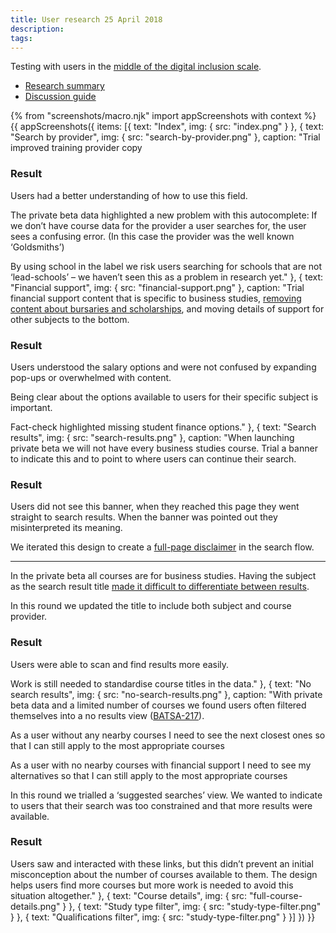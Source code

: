 ```yaml
---
title: User research 25 April 2018
description:
tags:
---
```


Testing with users in the [middle of the digital inclusion scale](https://www.gov.uk/government/publications/government-digital-inclusion-strategy/government-digital-inclusion-strategy#annex-2-digital-inclusion-scale-for-individuals).

* [Research summary](https://dfedigital.atlassian.net/wiki/spaces/BaT/pages/301596673/15th+Round+-+26th+April)
* [Discussion guide](https://docs.google.com/document/d/12-FAWM0O5FxnodMo2B_1t4y88iOWSPqTZALVfhNC1Tc/edit)

{% from "screenshots/macro.njk" import appScreenshots with context %}
{{ appScreenshots({
  items: [{
    text: "Index",
    img: { src: "index.png" }
  }, {
    text: "Search by provider",
    img: { src: "search-by-provider.png" },
    caption: "Trial improved training provider copy

### Result

Users had a better understanding of how to use this field.

The private beta data highlighted a new problem with this autocomplete: If we don’t have course data for the provider a user searches for, the user sees a confusing error. (In this case the provider was the well known ‘Goldsmiths’)

By using school in the label we risk users searching for schools that are not ‘lead-schools’ – we haven’t seen this as a problem in research yet."
  }, {
    text: "Financial support",
    img: { src: "financial-support.png" },
    caption: "Trial financial support content that is specific to business studies, [removing content about bursaries and scholarships](/find-teacher-training/private-beta/user-research-apr-12#financial-support), and moving details of support for other subjects to the bottom.

### Result

Users understood the salary options and were not confused by expanding pop-ups or overwhelmed with content.

Being clear about the options available to users for their specific subject is important.

Fact-check highlighted missing student finance options."
  }, {
    text: "Search results",
    img: { src: "search-results.png" },
    caption: "When launching private beta we will not have every business studies course. Trial a banner to indicate this and to point to where users can continue their search.

### Result

Users did not see this banner, when they reached this page they went straight to search results. When the banner was pointed out they misinterpreted its meaning.

We iterated this design to create a [full-page disclaimer](/find-teacher-training/private-beta/private-beta-launch#disclaimer) in the search flow.

* * *

In the private beta all courses are for business studies. Having the subject as the search result title [made it difficult to differentiate between results](/find-teacher-training/private-beta/user-research-apr-12#search-results).

In this round we updated the title to include both subject and course provider.

### Result

Users were able to scan and find results more easily.

Work is still needed to standardise course titles in the data."
  }, {
    text: "No search results",
    img: { src: "no-search-results.png" },
    caption: "With private beta data and a limited number of courses we found users often filtered themselves into a no results view ([BATSA-217](https://dfedigital.atlassian.net/secure/RapidBoard.jspa?rapidView=2&projectKey=BATSA&modal=detail&selectedIssue=BATSA-217)).

As a user without any nearby courses I need to see the next closest ones so that I can still apply to the most appropriate courses

As a user with no nearby courses with financial support I need to see my alternatives so that I can still apply to the most appropriate courses

In this round we trialled a ‘suggested searches’ view. We wanted to indicate to users that their search was too constrained and that more results were available.

### Result

Users saw and interacted with these links, but this didn’t prevent an initial misconception about the number of courses available to them. The design helps users find more courses but more work is needed to avoid this situation altogether."
  }, {
    text: "Course details",
    img: { src: "full-course-details.png" }
  }, {
    text: "Study type filter",
    img: { src: "study-type-filter.png" }
  }, {
    text: "Qualifications filter",
    img: { src: "study-type-filter.png" }
  }]
}) }}
